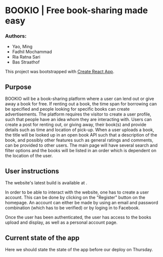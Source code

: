 # BOOKIO | Free book-sharing made easy

### Authors:

- Yao, Ming
- Fadhil Mochammad
- Ria Ratna Sari
- Bas Straathof

This project was bootstrapped with [Create React App](https://github.com/facebook/create-react-app).

## Purpose

BOOKIO will be a book-sharing platform where a user can lend out or give away a book for free. If renting out a book, the time span for borrowing can be specified and people looking for specific books can create advertisements. The platform requires the visitor to create a user profile, such that people have an idea whom they are interacting with. Users can create a post for renting out, or giving away, their book(s) and provide details such as time and location of pick-up. When a user uploads a book, the title will be looked up in an open book API such that a description of the book, and possibly other features such as general ratings and comments, can be provided to other users. The main page will have several search and filter options and the books will be listed in an order which is dependent on the location of the user.

## User instructions

The website's latest build is available at <insert-domain-name-here>.

In order to be able to interact with the website, one has to create a user account.
This can be done by clicking on the "Register" button on the homepage.
An account can either be made by using an email and password combination (which has to be verified) or by loging in to Facebook.

Once the user has been authenticated, the user has access to the books upload and display, as well as a personal account page.

## Current state of the app

Here we should state the state of the app before our deploy on Thursday.
